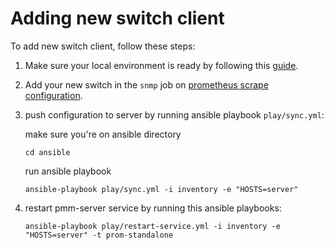 # Adding new switch client

To add new switch client, follow these steps:

1. Make sure your local environment is ready by following this [guide](setup-local.md).

1. Add your new switch in the `snmp` job on [prometheus scrape configuration](../docker/monstack/prometheus/prometheus.yml).

1. push configuration to server by running ansible playbook `play/sync.yml`:
    
    make sure you're on ansible directory
    ```
    cd ansible
    ```
    run ansible playbook
    ```
    ansible-playbook play/sync.yml -i inventory -e "HOSTS=server"
    ```

1. restart pmm-server service by running this ansible playbooks:
    ```
    ansible-playbook play/restart-service.yml -i inventory -e "HOSTS=server" -t prom-standalone
    ```